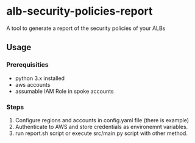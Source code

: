 # alb-security-policies-report
A tool to generate a report of the security policies of your ALBs

## Usage

### Prerequisities

- python 3.x installed
- aws accounts
- assumable IAM Role in spoke accounts

### Steps

1. Configure regions and accounts in config.yaml file (there is example)
2. Authenticate to AWS and store credentials as environemnt variables.
2. run report.sh script or execute src/main.py script with other method.

